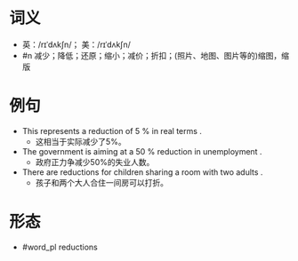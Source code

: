 # 词义
- 英：/rɪˈdʌkʃn/； 美：/rɪˈdʌkʃn/
- #n 减少；降低；还原；缩小；减价；折扣；(照片、地图、图片等的)缩图，缩版
# 例句
- This represents a reduction of 5 % in real terms .
	- 这相当于实际减少了5%。
- The government is aiming at a 50 % reduction in unemployment .
	- 政府正力争减少50%的失业人数。
- There are reductions for children sharing a room with two adults .
	- 孩子和两个大人合住一间房可以打折。
# 形态
- #word_pl reductions
